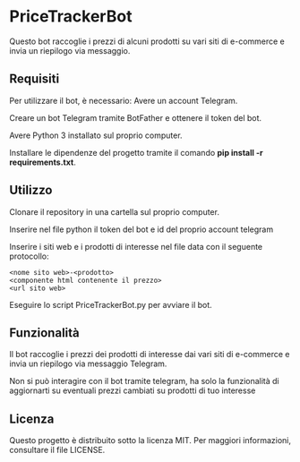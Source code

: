 # PriceTrackerBot
Questo bot raccoglie i prezzi di alcuni prodotti su vari siti di e-commerce e invia un riepilogo via messaggio.

## Requisiti
Per utilizzare il bot, è necessario:
Avere un account Telegram.

Creare un bot Telegram tramite BotFather e ottenere il token del bot.

Avere Python 3 installato sul proprio computer.

Installare le dipendenze del progetto tramite il comando **pip install -r requirements.txt**.

## Utilizzo
Clonare il repository in una cartella sul proprio computer.

Inserire nel file python il token del bot e id del proprio account telegram

Inserire i siti web e i prodotti di interesse nel file data con il seguente protocollo:
  ```
  <nome sito web>-<prodotto>
  <componente html contenente il prezzo> 
  <url sito web>
  ```
Eseguire lo script PriceTrackerBot.py per avviare il bot.

## Funzionalità
Il bot raccoglie i prezzi dei prodotti di interesse dai vari siti di e-commerce e invia un riepilogo via messaggio Telegram.

Non si può interagire con il bot tramite telegram, ha solo la funzionalità di aggiornarti su eventuali prezzi cambiati su prodotti di tuo interesse

## Licenza
Questo progetto è distribuito sotto la licenza MIT. Per maggiori informazioni, consultare il file LICENSE.
